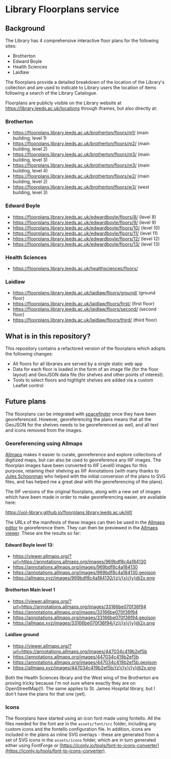 # Library Floorplans service

## Background

The Library has 4 comprehensive interactive floor plans for the following sites:

* Brotherton
* Edward Boyle
* Health Sciences
* Laidlaw

The floorplans provide a detailed breakdown of the location of the Library's collection and are used to indicate to Library users the location of items following a search of the Library Catalogue. 

Floorplans are publicly visible on the Library website at https://library.leeds.ac.uk/locations through iframes, but also directly at:

### Brotherton

* https://floorplans.library.leeds.ac.uk/brotherton/floors/m1/ (main building, level 1)
* https://floorplans.library.leeds.ac.uk/brotherton/floors/m2/ (main building, level 2)
* https://floorplans.library.leeds.ac.uk/brotherton/floors/m3/ (main building, level 3)
* https://floorplans.library.leeds.ac.uk/brotherton/floors/m3/ (main building, level 4)
* https://floorplans.library.leeds.ac.uk/brotherton/floors/w2/ (main building, level 2)
* https://floorplans.library.leeds.ac.uk/brotherton/floors/w3/ (west building, level 3)

### Edward Boyle

* https://floorplans.library.leeds.ac.uk/edwardboyle/floors/8/ (level 8)
* https://floorplans.library.leeds.ac.uk/edwardboyle/floors/9/ (level 9)
* https://floorplans.library.leeds.ac.uk/edwardboyle/floors/10/ (level 10)
* https://floorplans.library.leeds.ac.uk/edwardboyle/floors/11/ (level 11)
* https://floorplans.library.leeds.ac.uk/edwardboyle/floors/12/ (level 12)
* https://floorplans.library.leeds.ac.uk/edwardboyle/floors/13/ (level 13)

### Health Sciences

* https://floorplans.library.leeds.ac.uk/healthsciences/floors/

### Laidlaw

* https://floorplans.library.leeds.ac.uk/laidlaw/floors/ground/ (ground floor)
* https://floorplans.library.leeds.ac.uk/laidlaw/floors/first/ (first floor)
* https://floorplans.library.leeds.ac.uk/laidlaw/floors/second/ (second floor)
* https://floorplans.library.leeds.ac.uk/laidlaw/floors/third/ (third floor)

## What is in this repository?

This repository contains a refactored version of the floorplans which adopts the following changes:

* All floors for all libraries are served by a single static web app
* Data for each floor is loaded in the form of an image file (for the floor layout) and GeoJSON data file (for shelves and other points of interest).
* Tools to select floors and highlight shelves are added via a custom Leaflet control

## Future plans

The floorplans can be integrated with [spacefinder](https://spacefinder.leeds.ac.uk/) once they have been georeferenced. However, georeferencing the plans means that all the GeoJSON for the shelves needs to be georeferenced as well, and all text and icons removed from the images.

### Georeferencing using Allmaps

[Allmaps](htps://allmaps.org/) makes it easier to curate, georeference and explore collections of digitized maps, but can also be used to georeference any IIIF images. The floorplan images have been converted to IIIF Level0 images for this purpose, retaining their shelving as IIIF Annotations (with many thanks to [Jules Schoonman](https://www.tudelft.nl/en/staff/j.a.schoonman/) who helped with the initial conversion of the plans to SVG files, and has helped me a great deal with the georeferencing of the plans).

The IIIF versions of the original floorplans, along with a new set of images which have been made in order to make georeferencing easier, are available here:

https://uol-library.github.io/floorplans.library.leeds.ac.uk/iiif/

The URLs of the manifests of these images can then be used in the [Allmaps editor](https://editor.allmaps.org/) to georeference them. They can then be previewed in the [Allmaps viewer](https://viewer.allmaps.org). These are the results so far:

#### Edward Boyle level 13:

* https://viewer.allmaps.org/?url=https://annotations.allmaps.org/images/969bdf8c4a184130
* https://annotations.allmaps.org/images/969bdf8c4a184130
* https://annotations.allmaps.org/images/969bdf8c4a184130.geojson
* https://allmaps.xyz/images/969bdf8c4a184130/{z}/{x}/{y}@2x.png

#### Brotherton Main level 1

* https://viewer.allmaps.org/?url=https://annotations.allmaps.org/images/33166be070f36f94
* https://annotations.allmaps.org/images/33166be070f36f94
* https://annotations.allmaps.org/images/33166be070f36f94.geojson
* https://allmaps.xyz/images/33166be070f36f94/{z}/{x}/{y}@2x.png

#### Laidlaw ground

* https://viewer.allmaps.org/?url=https://annotations.allmaps.org/images/447034c419b2ef5b
* https://annotations.allmaps.org/images/447034c419b2ef5b
* https://annotations.allmaps.org/images/447034c419b2ef5b.geojson
* https://allmaps.xyz/images/447034c419b2ef5b/{z}/{x}/{y}@2x.png

Both the Health Sciences library and the West wing of the Brotherton are proving tricky because I'm not sure where exactly they are on OpenStreetMap(!). The same applies to St. James Hospital library, but I don't have the plans for that one (yet).

### Icons

The floorplans have started using an icon font made using fontello. All the files needed for the font are in the `assets/font/src` folder, including any custom icons and the fontello configuration file. In addition, icons are included in the plans as inline SVG overlays - these are generated from a set of SVG icons in the `assets/icons` folder, which are in turn generated either using FontForge or [https://iconly.io/tools/font-to-icons-converter](https://iconly.io/tools/font-to-icons-converter).